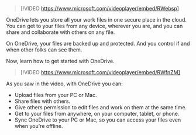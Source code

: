 > [!VIDEO https://www.microsoft.com/videoplayer/embed/RWebsp]

OneDrive lets you store all your work files in one secure place in the cloud. You can get to your files from any device, wherever you are, and you can share and collaborate with others on any file.

On OneDrive, your files are backed up and protected. And you control if and when other folks can see them.

Now, learn how to get started with OneDrive.

> [!VIDEO https://www.microsoft.com/videoplayer/embed/RWfnZM]

As you saw in the video, with OneDrive you can:

- Upload files from your PC or Mac.
- Share files with others.
- Give others permission to edit files and work on them at the same time.
- Get to your files from anywhere, on your computer, tablet, or phone.
- Sync OneDrive to your PC or Mac, so you can access your files even when you're offline.
